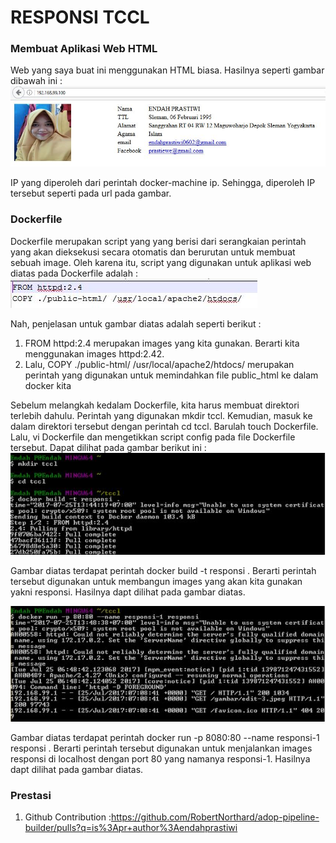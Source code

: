 # RESPONSI TCCL

### Membuat Aplikasi Web HTML

Web yang saya buat ini menggunakan HTML biasa. Hasilnya seperti gambar dibawah ini :
![hasil.JPG](https://github.com/endahprastiwi/responsitccl/blob/master/hasil.JPG)

IP yang diperoleh dari perintah docker-machine ip. Sehingga, diperoleh IP tersebut seperti pada url pada gambar.

### Dockerfile
Dockerfile merupakan script yang yang berisi dari serangkaian perintah yang akan dieksekusi secara otomatis dan berurutan untuk membuat sebuah image. Oleh karena itu, script yang digunakan untuk aplikasi web diatas pada Dockerfile adalah :
![3.JPG](https://github.com/endahprastiwi/responsitccl/blob/master/3.JPG)

Nah, penjelasan untuk gambar diatas adalah seperti berikut :
1. FROM httpd:2.4 merupakan images yang kita gunakan. Berarti kita menggunakan images httpd:2.42. 
2. Lalu, COPY ./public-html/ /usr/local/apache2/htdocs/ merupakan perintah yang digunakan untuk memindahkan file public_html ke dalam docker kita

Sebelum melangkah kedalam Dockerfile, kita harus membuat direktori terlebih dahulu. Perintah yang digunakan mkdir tccl. Kemudian, masuk ke dalam direktori tersebut dengan perintah cd tccl. Barulah touch Dockerfile. Lalu, vi Dockerfile dan mengetikkan script config pada file Dockerfile tersebut. Dapat dilihat pada gambar berikut ini :
![1.JPG](https://github.com/endahprastiwi/responsitccl/blob/master/1.JPG)

Gambar diatas terdapat perintah docker build -t responsi . Berarti perintah tersebut digunakan untuk membangun images yang akan kita gunakan yakni responsi. Hasilnya dapt dilihat pada gambar diatas.

![2.JPG](https://github.com/endahprastiwi/responsitccl/blob/master/2.JPG)

Gambar diatas terdapat perintah docker run -p 8080:80 --name responsi-1 responsi . Berarti perintah tersebut digunakan untuk menjalankan images responsi di localhost dengan port 80 yang namanya responsi-1. Hasilnya dapt dilihat pada gambar diatas.



### Prestasi
1. Github Contribution :https://github.com/RobertNorthard/adop-pipeline-builder/pulls?q=is%3Apr+author%3Aendahprastiwi                        



